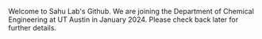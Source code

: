 Welcome to Sahu Lab's Github. We are joining the Department of Chemical Engineering at UT Austin in January 2024. Please check back later for further details.

